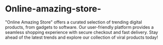 # Online-amazing-store-
"Online Amazing Store" offers a curated selection of trending digital products, from gadgets to software. Our user-friendly platform provides a seamless shopping experience with secure checkout and fast delivery. Stay ahead of the latest trends and explore our collection of viral products today!
